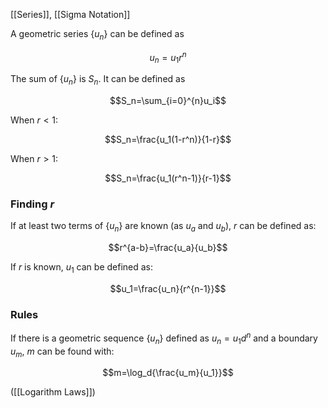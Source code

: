 [[Series]], [[Sigma Notation]]

A geometric series $\{u_n\}$ can be defined as

$$u_n=u_1r^n$$

The sum of $\{u_n\}$ is $S_n$. It can be defined as 

$$S_n=\sum_{i=0}^{n}u_i$$

When $r<1$:

$$S_n=\frac{u_1(1-r^n)}{1-r}$$

When $r>1$:

$$S_n=\frac{u_1(r^n-1)}{r-1}$$
### Finding $r$
If at least two terms of $\{u_n\}$ are known (as $u_a$ and $u_b$), $r$ can be defined as:

$$r^{a-b}=\frac{u_a}{u_b}$$

If $r$ is known, $u_1$ can be defined as:

$$u_1=\frac{u_n}{r^{n-1}}$$
### Rules
If there is a geometric sequence $\{u_n\}$ defined as $u_n=u_1d^n$ and a boundary $u_m$, $m$ can be found with:

$$m=\log_d{\frac{u_m}{u_1}}$$

([[Logarithm Laws]])